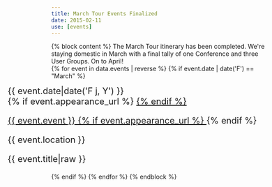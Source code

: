 ```yaml
---
title: March Tour Events Finalized
date: 2015-02-11
use: [events]
---
```

{% block content %}
The March Tour itinerary has been completed. We're staying domestic in March with a final tally of one Conference and 
three User Groups. On to April!<br>
    {% for event in data.events | reverse %}
        {% if event.date | date('F') == "March" %}
            <div class="row appearance" style="font-size:20px; margin-left:-100px">
                <div class="col-md-3 text-right appearance-date">
                        {{ event.date|date('F j, Y') }}
                </div>
                <div class="col-md-9 appearance-details">
                    {% if event.appearance_url %}
                        <a href="{{ event.appearance_url }}">
                    {% endif %}
                    <p class="appearance-details__event">{{ event.event }}
                    {% if event.appearance_url %}
                        </a>
                    {% endif %}  
                    <div class="appearance-details__location">{{ event.location }}</div>
                    <p class="appearance-details__title">{{ event.title|raw }}</p>
                </div>
            </div>
        {% endif %}
    {% endfor %}
{% endblock %}